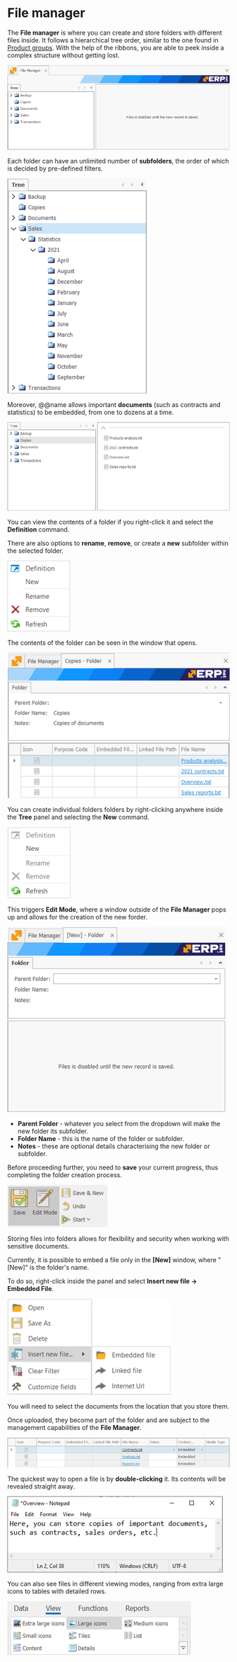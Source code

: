# File manager

The **File manager** is where you can create and store folders with different files inside. It follows a hierarchical tree order, similar to the one found in [Product groups](https://docs.erp.net/tech/modules/general/products/product-groups/index.html). With the help of the ribbons, you are able to peek inside a complex structure without getting lost.

![File Manager](pictures/fm17.png)

Each folder can have an unlimited number of **subfolders**, the order of which is decided by pre-defined filters. 

![File Manager](pictures/fm16.png)

Moreover, @@name allows important **documents** (such as contracts and statistics) to be embedded, from one to dozens at a time.

![File Manag](pictures/fm4.png)

You can view the contents of a folder if you right-click it and select the **Definition** command. 

There are also options to **rename**, **remove**, or create a **new** subfolder within the selected folder.

![File Manag](pictures/fm26.png)

The contents of the folder can be seen in the window that opens. 

![File Manag](pictures/fm28.png)

You can create individual folders folders by right-clicking anywhere inside the **Tree** panel and selecting the **New** command. 

![File Manag](pictures/fm18.png)

This triggers **Edit Mode**, where a window outside of the **File Manager** pops up and allows for the creation of the new forder. 

![File Manager](pictures/fm21.png)

- **Parent Folder** - whatever you select from the dropdown will make the new folder its subfolder.
- **Folder Name** - this is the name of the folder or subfolder.
- **Notes** - these are optional details characterising the new folder or subfolder.

Before proceeding further, you need to **save** your current progress, thus completing the folder creation process.

![File Manag](pictures/fm7.png)

Storing files into folders allows for flexibility and security when working with sensitive documents.

Currently, it is possible to embed a file only in the **[New]** window, where "[New]" is the folder's name.

To do so, right-click inside the panel and select **Insert new file -> Embedded File**.

![File Manag](pictures/fm8.png)

You will need to select the documents from the location that you store them.

Once uploaded, they become part of the folder and are subject to the management capabilities of the **File Manager**.

![File Manag](pictures/fm13.png)

The quickest way to open a file is by **double-clicking** it. Its contents will be revealed straight away. 

![File Manag](pictures/fm14.png)

You can also see files in different viewing modes, ranging from extra large icons to tables with detailed rows.

![File Manag](pictures/fm22.png)



